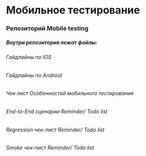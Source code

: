 # Мобильное тестирование

### Репозиторий Mobile testing 
##### Внутри репозитория лежат файлы:
###### Гайдлайны по IOS
###### Гайдлайны по Android
###### Чек лист Особенностей мобильного тестирования
###### End-to-End сценарии Reminder/ Todo list
###### Regression чек-лист Reminder/ Todo list
###### Smoke чек-лист Reminder/ Todo list
